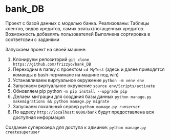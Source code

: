 # bank_DB
Проект с базой данных с моделью банка. 
Реализованы:
Таблицы клентов, видов кредитов, самих взятых/погащенных кредитов.
Возможность добавлять пользователей
Выполнена сортировка в соответсвии с заданями


Запускаем проект на своей машине:

1. Клонируем репозиторий `git clone https://github.com/frizzyo/bank_DB`
2. Переходим в папку с проектом `cd MyTest` (здесь и далее приводятся команды в bash-терминале на машине под win)
3. Устанавливаем виртуальное окружение `python -m venv env`
4. Запускаем виртуальное окружение `source env/Scripts/activate`
5. Обновляем pip python `-m pip install --upgrade pip`
6. Делаем миграции для создания базы данных `python manage.py makemigrations && python manage.py migrate`
7. Запускаем локальный сервер `python manage.py runserver`
8. По адресу `http://localhost:8000/bank` будут предоставлена вся доступная информация


Создание суперюзера для доступа к админке:
`python manage.py createsuperuser`
